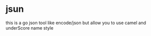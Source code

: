 # jsun
this is a go json tool like encode/json but allow you to use camel and underScore name style 
